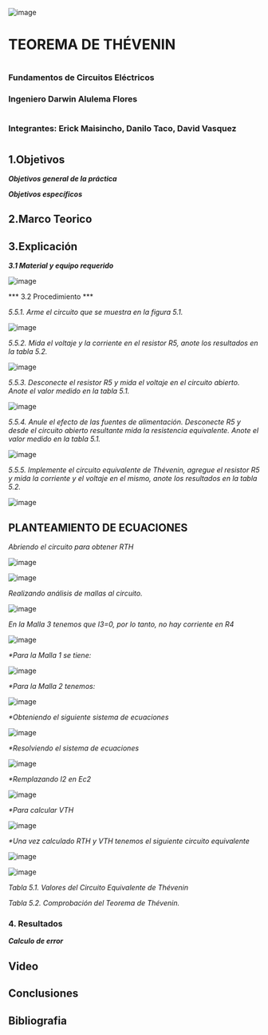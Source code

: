 ![image](https://user-images.githubusercontent.com/85728185/127173356-9a38e813-46cb-48a0-9206-c37781ebebb5.png)

# TEOREMA DE THÉVENIN
#

### Fundamentos de Circuitos Eléctricos
### Ingeniero Darwin Alulema  Flores
#
### Integrantes: Erick Maisincho, Danilo Taco, David Vasquez

#
 
## 1.Objetivos
***Objetivos general de la práctica***

***Objetivos específicos***

## 2.Marco Teorico

## 3.Explicación

***3.1 Material y equipo requerido***

![image](https://user-images.githubusercontent.com/85728185/127175300-c92107ef-07e6-44de-93f8-1872ec39f245.png)

*** 3.2 Procedimiento ***

_5.5.1. Arme el circuito que se muestra en la figura 5.1._

![image](https://user-images.githubusercontent.com/85259801/127082027-53f91d0b-3cfa-4332-83fc-3e1694f2852d.png)

_5.5.2. Mida el voltaje y la corriente en el resistor R5, anote los resultados en la tabla 5.2._

![image](https://user-images.githubusercontent.com/85259801/127081839-f7a22818-088d-45b7-ab4b-d9d841dbf790.png)

_5.5.3. Desconecte el resistor R5 y mida el voltaje en el circuito abierto. Anote el valor
medido en la tabla 5.1._

![image](https://user-images.githubusercontent.com/85259801/127081863-877d9597-4c43-4e91-ad8e-9544c8f211e7.png)

_5.5.4. Anule el efecto de las fuentes de alimentación. Desconecte R5 y desde el circuito
abierto resultante mida la resistencia equivalente. Anote el valor medido en la tabla 5.1._

![image](https://user-images.githubusercontent.com/85259801/127081906-167950b5-81d1-4649-9c49-6dd7aed57266.png)

_5.5.5. Implemente el circuito equivalente de Thévenin, agregue el resistor R5 y mida la
corriente y el voltaje en el mismo, anote los resultados en la tabla 5.2._

![image](https://user-images.githubusercontent.com/85259801/127081936-074f4996-bdfd-4e99-9886-118980bae485.png)



## PLANTEAMIENTO DE ECUACIONES

_Abriendo el circuito para obtener RTH_

![image](https://user-images.githubusercontent.com/84418933/127096456-d63f1a3d-8334-44ef-b05f-bf0880a8de28.png)

![image](https://user-images.githubusercontent.com/84418933/127096485-c68eb283-9a1c-44ca-b286-9450d8ac36bf.png)

_Realizando análisis de mallas al circuito._

![image](https://user-images.githubusercontent.com/84418933/127096531-7e395e44-e0ec-4db8-aa15-9a5ff939a957.png)

_En la Malla 3 tenemos que I3=0, por lo tanto, no hay corriente en R4_

![image](https://user-images.githubusercontent.com/84418933/127096559-f775fc5d-5948-4063-820e-4a1c5c465040.png)

_*Para la Malla 1 se tiene:_

![image](https://user-images.githubusercontent.com/84418933/127096587-1c9ed4a8-89e0-454f-a2ba-e5aadf86cda7.png)

_*Para la Malla 2 tenemos:_

![image](https://user-images.githubusercontent.com/84418933/127096619-3301ad37-b809-4b40-b863-e981581e923a.png)

_*Obteniendo el siguiente sistema de ecuaciones_

![image](https://user-images.githubusercontent.com/84418933/127096650-0f91f601-fff1-46f0-9951-18f222c38c94.png)

_*Resolviendo el sistema de ecuaciones_

![image](https://user-images.githubusercontent.com/84418933/127096688-9008855b-e843-449a-8d8b-661a84da7f08.png)

_*Remplazando I2 en Ec2_

![image](https://user-images.githubusercontent.com/84418933/127096720-648218b1-e691-49fa-bd32-d9ad42bb2f21.png)

_*Para calcular VTH_

![image](https://user-images.githubusercontent.com/84418933/127096768-35fd4590-6618-4fc5-90e5-7db4090f4d93.png)

_*Una vez calculado RTH y VTH tenemos el siguiente circuito equivalente_

![image](https://user-images.githubusercontent.com/84418933/127096799-8b5d8034-a515-4326-8436-55de10c74197.png)

![image](https://user-images.githubusercontent.com/84418933/127096824-9333f235-6aea-4f12-809c-a83ee07b2710.png)

_Tabla 5.1. Valores del Circuito Equivalente de Thévenin_

_Tabla 5.2. Comprobación del Teorema de Thévenin._

### 4. Resultados

***Calculo de error***

## Video

## Conclusiones

## Bibliografia
